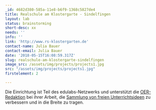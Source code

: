 ```yaml
---
_id: 4682d380-585a-11e8-b6f9-1368c5827de4
title: Realschule am Klostergarte - Sindelfingen
layout: lab
status: brainstorming
short-desc: xx
needs: ''
info: ''
link: 'http://www.rs-klostergarten.de'
contact-name: Julia Bauer
contact-email: Julia Bauer
date: '2018-05-15T16:08:59.317Z'
slug: realschule-am-klostergarte-sindelfingen
image_src: /assets/img/projects/projects1.jpg
src: "/assets/img/projects/projects1.jpg"
firstelement: 2

---
```


Die Einrichtung ist Teil des edulabs-Netzwerks und unterstützt die [OER-Redaktion](https://edulabs.de/oer/about) bei ihrer Arbeit, die [Sammlung von freien Unterrichtsideen](https://edulabs.de/oer/) zu verbessern und in die Breite zu tragen.
